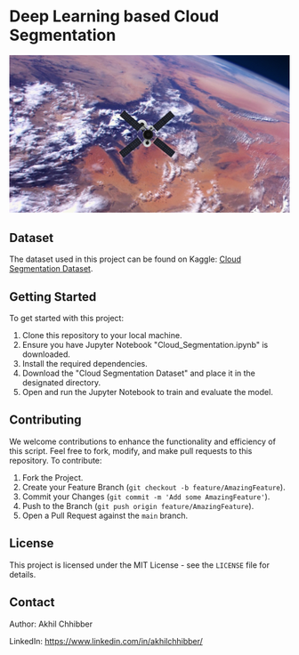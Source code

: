 # Deep Learning based Cloud Segmentation 
<p align="center">
  <img src="https://github.com/akhilchibber/Cloud-Segmentation/blob/main/Cloud.png?raw=true" alt="earthml Logo">
</p>

## Dataset
The dataset used in this project can be found on Kaggle: [Cloud Segmentation Dataset](https://www.kaggle.com/datasets/sorour/38cloud-cloud-segmentation-in-satellite-images/data). 

## Getting Started
To get started with this project:

1. Clone this repository to your local machine.
2. Ensure you have Jupyter Notebook "Cloud_Segmentation.ipynb" is downloaded.
3. Install the required dependencies.
4. Download the "Cloud Segmentation Dataset" and place it in the designated directory.
5. Open and run the Jupyter Notebook to train and evaluate the model.
   
## Contributing
We welcome contributions to enhance the functionality and efficiency of this script. Feel free to fork, modify, and make pull requests to this repository. To contribute:

1. Fork the Project.
2. Create your Feature Branch (`git checkout -b feature/AmazingFeature`).
3. Commit your Changes (`git commit -m 'Add some AmazingFeature'`).
4. Push to the Branch (`git push origin feature/AmazingFeature`).
5. Open a Pull Request against the `main` branch.

## License

This project is licensed under the MIT License - see the `LICENSE` file for details.

## Contact

Author: Akhil Chhibber

LinkedIn: https://www.linkedin.com/in/akhilchhibber/
